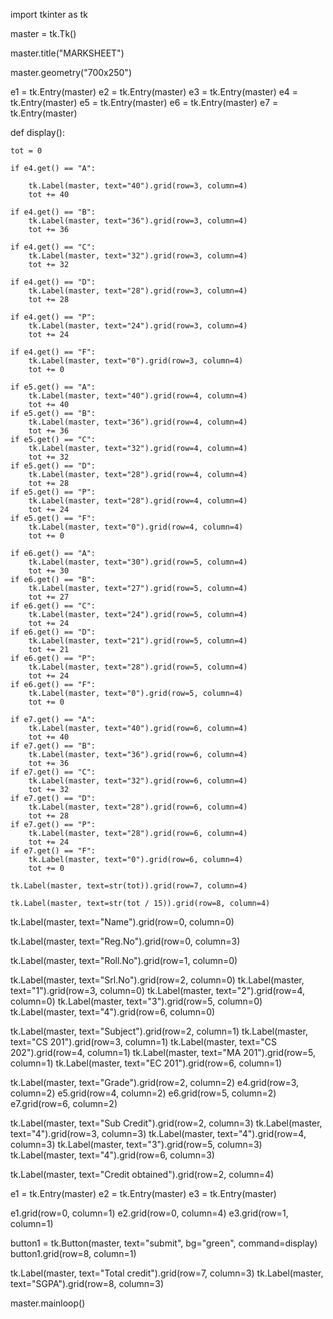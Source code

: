 import tkinter as tk

master = tk.Tk()

master.title("MARKSHEET")

master.geometry("700x250")

e1 = tk.Entry(master)
e2 = tk.Entry(master)
e3 = tk.Entry(master)
e4 = tk.Entry(master)
e5 = tk.Entry(master)
e6 = tk.Entry(master)
e7 = tk.Entry(master)


def display():

    tot = 0

    if e4.get() == "A":

        tk.Label(master, text="40").grid(row=3, column=4)
        tot += 40

    if e4.get() == "B":
        tk.Label(master, text="36").grid(row=3, column=4)
        tot += 36

    if e4.get() == "C":
        tk.Label(master, text="32").grid(row=3, column=4)
        tot += 32

    if e4.get() == "D":
        tk.Label(master, text="28").grid(row=3, column=4)
        tot += 28

    if e4.get() == "P":
        tk.Label(master, text="24").grid(row=3, column=4)
        tot += 24

    if e4.get() == "F":
        tk.Label(master, text="0").grid(row=3, column=4)
        tot += 0

    if e5.get() == "A":
        tk.Label(master, text="40").grid(row=4, column=4)
        tot += 40
    if e5.get() == "B":
        tk.Label(master, text="36").grid(row=4, column=4)
        tot += 36
    if e5.get() == "C":
        tk.Label(master, text="32").grid(row=4, column=4)
        tot += 32
    if e5.get() == "D":
        tk.Label(master, text="28").grid(row=4, column=4)
        tot += 28
    if e5.get() == "P":
        tk.Label(master, text="28").grid(row=4, column=4)
        tot += 24
    if e5.get() == "F":
        tk.Label(master, text="0").grid(row=4, column=4)
        tot += 0

    if e6.get() == "A":
        tk.Label(master, text="30").grid(row=5, column=4)
        tot += 30
    if e6.get() == "B":
        tk.Label(master, text="27").grid(row=5, column=4)
        tot += 27
    if e6.get() == "C":
        tk.Label(master, text="24").grid(row=5, column=4)
        tot += 24
    if e6.get() == "D":
        tk.Label(master, text="21").grid(row=5, column=4)
        tot += 21
    if e6.get() == "P":
        tk.Label(master, text="28").grid(row=5, column=4)
        tot += 24
    if e6.get() == "F":
        tk.Label(master, text="0").grid(row=5, column=4)
        tot += 0

    if e7.get() == "A":
        tk.Label(master, text="40").grid(row=6, column=4)
        tot += 40
    if e7.get() == "B":
        tk.Label(master, text="36").grid(row=6, column=4)
        tot += 36
    if e7.get() == "C":
        tk.Label(master, text="32").grid(row=6, column=4)
        tot += 32
    if e7.get() == "D":
        tk.Label(master, text="28").grid(row=6, column=4)
        tot += 28
    if e7.get() == "P":
        tk.Label(master, text="28").grid(row=6, column=4)
        tot += 24
    if e7.get() == "F":
        tk.Label(master, text="0").grid(row=6, column=4)
        tot += 0

    tk.Label(master, text=str(tot)).grid(row=7, column=4)

    tk.Label(master, text=str(tot / 15)).grid(row=8, column=4)


tk.Label(master, text="Name").grid(row=0, column=0)

tk.Label(master, text="Reg.No").grid(row=0, column=3)

tk.Label(master, text="Roll.No").grid(row=1, column=0)

tk.Label(master, text="Srl.No").grid(row=2, column=0)
tk.Label(master, text="1").grid(row=3, column=0)
tk.Label(master, text="2").grid(row=4, column=0)
tk.Label(master, text="3").grid(row=5, column=0)
tk.Label(master, text="4").grid(row=6, column=0)

tk.Label(master, text="Subject").grid(row=2, column=1)
tk.Label(master, text="CS 201").grid(row=3, column=1)
tk.Label(master, text="CS 202").grid(row=4, column=1)
tk.Label(master, text="MA 201").grid(row=5, column=1)
tk.Label(master, text="EC 201").grid(row=6, column=1)

tk.Label(master, text="Grade").grid(row=2, column=2)
e4.grid(row=3, column=2)
e5.grid(row=4, column=2)
e6.grid(row=5, column=2)
e7.grid(row=6, column=2)

tk.Label(master, text="Sub Credit").grid(row=2, column=3)
tk.Label(master, text="4").grid(row=3, column=3)
tk.Label(master, text="4").grid(row=4, column=3)
tk.Label(master, text="3").grid(row=5, column=3)
tk.Label(master, text="4").grid(row=6, column=3)

tk.Label(master, text="Credit obtained").grid(row=2, column=4)

e1 = tk.Entry(master)
e2 = tk.Entry(master)
e3 = tk.Entry(master)

e1.grid(row=0, column=1)
e2.grid(row=0, column=4)
e3.grid(row=1, column=1)

button1 = tk.Button(master, text="submit", bg="green", command=display)
button1.grid(row=8, column=1)

tk.Label(master, text="Total credit").grid(row=7, column=3)
tk.Label(master, text="SGPA").grid(row=8, column=3)

master.mainloop()
